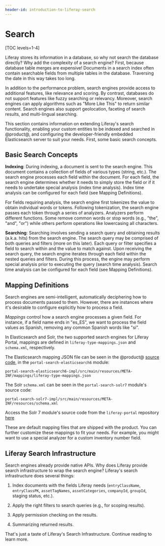 ```yaml
---
header-id: introduction-to-liferay-search
---
```


# Search

[TOC levels=1-4]

Liferay stores its information in a database, so why not search the database
directly? Why add the complexity of a search engine? First, because database
table merges are expensive! Documents in a search index often contain searchable
fields from multiple tables in the database. Traversing the date in this way
takes too long.

In addition to the performance problem, search engines provide access to
additional features, like relevance and scoring. By contrast, databases do not
support features like fuzzy searching or relevancy. Moreover, search engines can
apply algorithms such as "More Like This" to return similar content. Search
engines also support geolocation, faceting of search results, and multi-lingual
searching.

This section contains information on extending Liferay's search functionality,
enabling your custom entities to be indexed and searched in @product@, and
configuring the developer-friendly embedded Elasticsearch server to suit your
needs. First, some basic search concepts.

## Basic Search Concepts

**Indexing**: During indexing, a document is sent to the search engine. This
document contains a collection of fields of various types (string, etc.). The
search engine processes each field within the document. For each field, the
search engine determines whether it needs to simply store the field or if it
needs to undertake special analysis (index time analysis). Index time analysis
can be configured for each field (see Mapping Definitions).

For fields requiring analysis, the search engine first tokenizes the value to
obtain individual words or tokens. Following tokenization, the search engine
passes each token through a series of analyzers. Analyzers perform different
functions.  Some remove common words or stop words (e.g., "the", "and", "or")
while others perform operations like lowercasing all characters.

**Searching**: Searching involves sending a search query and obtaining results
(a.k.a. hits) from the search engine. The search query may be comprised of both
queries and filters (more on this later). Each query or filter specifies a
field to search within and the value to match against. Upon receiving the
search query, the search engine iterates through each field within the nested
queries and filters. During this process, the engine may perform special
analysis prior to executing the query (search time analysis). Search time
analysis can be configured for each field (see Mapping Definitions).

## Mapping Definitions

Search engines are semi-intelligent, automatically deciphering how to
process documents passed to them. However, there are instances where it's
desirable to configure explicitly how to process a field.

_Mappings_ control how a search engine processes a given field. For instance,
if a field name ends in "es_ES", we want to process the field values as
Spanish, removing any common Spanish words like "si".

In Elasticsearch and Solr, the two supported search engines for Liferay Portal,
mappings are defined in `liferay-type-mappings.json` and `schema.xml`,
respectively.

The Elasticsearch mapping JSON file can be seen in the @product@ 
[source code](https://www.liferay.com/downloads-community),
in the `portal-search-elasticsearch6`  module:

    portal-search-elasticsearch6-impl/src/main/resources/META-INF/mappings/liferay-type-mappings.json

The Solr `schema.xml` can be seen in the `portal-search-solr7` module's source code:

    portal-search-solr7-impl/src/main/resources/META-INF/resources/schema.xml

Access the Solr 7 module's source code from the `liferay-portal` repository 
[here](https://github.com/liferay/liferay-portal/blob/7.1.x/modules/apps/portal-search-solr7/portal-search-solr7-impl/src/main/resources/META-INF/resources/schema.xml)

These are default mapping files that are shipped with the product. You can
further customize these mappings to fit your needs. For example, you might want
to use a special analyzer for a custom inventory number field.

## Liferay Search Infrastructure

Search engines already provide native APIs. Why does Liferay provide search
infrastructure to wrap the search engine? Liferay's search infrastructure does
several things:

1. Index documents with the fields Liferay needs (`entryClassName`,
   `entryClassPK`, `assetTagNames`, `assetCategories`, `companyId`, `groupId`,
   staging status, etc.).

2. Apply the right filters to search queries (e.g., for scoping
   results).

3.  Apply permission checking on the results.

4.  Summarizing returned results.

That's just a taste of Liferay's Search Infrastructure. Continue reading to
learn more.
